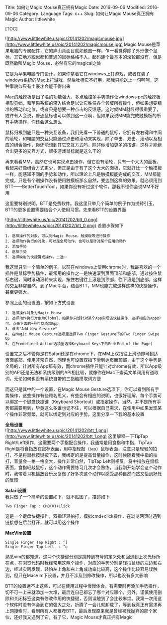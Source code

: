 Title: 如何让Magic Mouse真正拥有Magic 
Date: 2016-09-06
Modified: 2016-09-06
Category: Language
Tags: c++
Slug: 如何让Magic Mouse真正拥有Magic
Author: littlewhite

[TOC]

![http://www.littlewhite.us/pic/20141202/magicmouse.jpg](http://www.littlewhite.us/pic/20141202/magicmouse.jpg)
Magic Mouse是苹果电脑的专属配件，它的庐山真面目就如题图一样，乍一看觉得除了外形像个鼠标，其它地方貌似都和普通的鼠标格格不入，起码连个最基本的滚轮都没有，但是既然敢叫Magic Mouse，必然有它的magical之处

它是为苹果电脑专门设计，如果你拿着它在windows上打游戏，或者在装了windows系统的Mac上打游戏，然后吐槽它不好用，那我只能送上一句呵呵，这种事貌似只有土豪才会能干得出来

Mac的触摸板是出了名的功能强大，多点触控多手势操作让windows pc的触摸板相形见绌，和苹果系统的深入结合足以让它胜任各个领域所有操作，但如果想要精准的移动和定位，或者只是想要一种点击的反馈感，这时候MM就显得很重要了，或许有人会说，普通鼠标也可以做到这一点啊，但如果我说MM能完成触摸板的所有手势操作，你还会这么想么

鼠标归根到底只是一种交互设备，我们先看一下普通的鼠标，它拥有左右键和中间的滚轮，和电脑的交互只能通过点击和滚动来实现，除了单击、双击、滚动以及相应的组合操作，你还能想到其它交互方式吗，除非你增加更多的按键，这样才能组合出更多的交互方式，很多游戏鼠标就是这么干的

再来看看MM，虽然它也可实现点击操作，但它没有滚轮，只有一个大大的面板，看起来好像组合方式更少，但正是由于有了这个大大的面板，它就好比一个触摸板一样，能感知不同的手势和动作，所以理论上凡是触摸板能完成的交互，MM都能完成，只是有个别操作没有使用触摸板那么自然，要达到这样的效果，就必须用到BTT——BetterTouchTool，如果你没有听过这个软件，那我不怪你会说MM不好用

这里要特别说明，BTT是免费软件。我这里只举几个简单的例子作为抛砖引玉，BTT的更多设置需要结合个人使用习惯。先来看BTT的设置界面

![http://littlewhite.us/pic/20141202/btt_0.png](http://littlewhite.us/pic/20141202/btt_0.png)
设置步骤如下

	1. 选择操作的对象，可以对Magic Mouse，触摸板等进行操作  
	2. 选择动作执行的对象，可以是全局动作，也可以是针对某个应用的动作  
	3. 添加手势  
	4. 选择手势  
	5. 选择映射的快捷键或操作，二选一  

我这里只举一个简单的例子。以前在windows上使用chrome时，我最喜欢的一个插件是鼠标手势插件，最常用的操作之一是快速滚到页面顶部和底部，通过按住鼠标右键，同时滚动滚轮来实现，按住右键往上滚是到顶部，往下滚是到底部，这样的交互非常自然，到了Mac平台，结合BTT，MM也能完成这样这样的快捷操作，甚至更强大。

参照上面的设置图，按如下方式设置

	1. 选择操作对象为Magic Mouse
	2. 选择动作执行对象为Global，如果你只想针对某个App实现该快捷操作，选择相应的App即可，点击下面的+号可以添加App
	3. 点击"Add New Gesture"
	4. 在Magic Mouse Gesture选项里选择Two Finger Gesture下的Two Finger Swipe Up
	5. 在Predefined Action选项里选择Keyboard Keys下的End(End of the Page)
	
设置完之后不管你是在Safari还是在chrome下，在MM上双指往上滑动即可到达页面底部，使用非常自然，同理也可设置双指下滑到达页面顶部，由于这个手势是全局的，针对所有App都有效，而chrome插件只能针对chrome有效，所以App级别的API还是无法和系统级别的API相比较，就像你在Mac下查英文单词用有道取词，无论如何也没有系统自带的三指触摸取词方便

而这只是其中的一个设置，在Magic Mouse Gesture选项下，你可以看到所有手势操作，这些操作有些顾名思义，有些会有相应的说明，也很好理解，每个手势可以绑定一个键盘快捷键（Keyboard Shortcut）或指定操作，当然，并不是所有手势都需要用到，毕竟这么多谁也记不住，可以根据自己需求，在使用中如果发现某个操作非常频繁，就可以绑定到对应的手势。这里分享一下我的基本设置

**全局设置**  
![http://www.littlewhite.us/pic/20141202/btt_1.png](http://www.littlewhite.us/pic/20141202/btt_1.png)
这里解释一下TipTap Right/Left操作，这需要两个手指配合操作，我通常是用食指和中指，TipTap Right是将食指放在鼠标表面，用中指轻敲（tap）鼠标表面，注意只是轻轻的拍打，不是将鼠标按键按下去，我绑定的是提高音量操作，这时候随着我中指的拍打，音量会一格一格变大，操作非常自然，TipTap Left则相反，将中指放在鼠标表面，食指轻敲鼠标，这个动作需要练习几次才会熟练，当我刚开始学会这个动作时，我带着耳机播放音乐反复做了好多次这个动作以感受那种自然而然又恰到好处的反馈

**Safari设置**  
我只做了一个简单的设置如下，就不贴图了，描述如下

	Two Finger Tap : CMD(⌘)+Click
这是一个键盘快捷操作，双指轻轻拍打，模拟cmd+click操作，在浏览网页时遇到链接想在后台打开，就可以用这个操作

**MacVim设置**

	Single Finger Tap Right : ^]
	Single Finger Tap Left  : ^o
熟悉vim的都知道，这两个快捷键分别是跳转到符号的定义处和回退到上次光标所在点，在浏览代码时我经常用这两个操作，对应的手势分别是轻拍鼠标的左边和右边，经过实践发现，轻怕左上角和右上角成功率比较高，这个操作比较容易误触到，但只在MacVim下设置，并且不涉及到修改操作，所以也没有多大影响

BTT的设置远不止这些，可以在使用过程中慢慢体会，有需要时再添加手势操作，切不可一上来就添加一大堆，最后连自己都忘了哪个对应哪个，另外，谨慎使用删除和关闭标签这类有修改作用的快捷键，否则误触到了会比较麻烦。我第一次用这个软件时没有体会到它的强大之处，折腾了一会儿就卸载了，等到我真正有需求再上网搜索时，看到所有人都推荐BTT，最后发现原来就是曾经被我抛弃的那个家伙，还好我又遇到了它，有了它，Magic Mouse才真正拥有Magic


